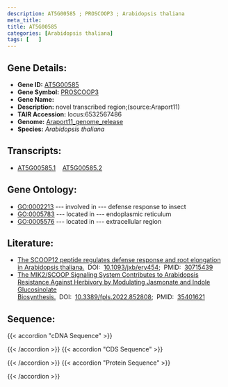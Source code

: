 ```yaml
---
description: AT5G00585 ; PROSCOOP3 ; Arabidopsis thaliana
meta_title:
title: AT5G00585
categories: [Arabidopsis thaliana]
tags: [   ]
---
```


## Gene Details:
- **Gene ID:** [AT5G00585](https://www.arabidopsis.org/locus?name=AT5G00585)
- **Gene Symbol:** <u>PROSCOOP3</u>
- **Gene Name:** 
- **Description:**   novel transcribed region;(source:Araport11)
- **TAIR Accession:** locus:6532567486
- **Genome:** [Araport11_genome_release](https://www.arabidopsis.org/download/list?dir=Genes%2FAraport11_genome_release)
- **Species:** *Arabidopsis thaliana*

## Transcripts:
   -  [AT5G00585.1](https://www.arabidopsis.org/gene?name=AT5G00585.1)&nbsp;&nbsp;&nbsp;&nbsp;[AT5G00585.2](https://www.arabidopsis.org/gene?name=AT5G00585.2)
## Gene Ontology:
   - [GO:0002213](https://amigo.geneontology.org/amigo/term/GO:0002213)&nbsp;---&nbsp;involved in&nbsp;---&nbsp;defense response to insect
   - [GO:0005783](https://amigo.geneontology.org/amigo/term/GO:0005783)&nbsp;---&nbsp;located in&nbsp;---&nbsp;endoplasmic reticulum
   - [GO:0005576](https://amigo.geneontology.org/amigo/term/GO:0005576)&nbsp;---&nbsp;located in&nbsp;---&nbsp;extracellular region
## Literature:
   - [The SCOOP12 peptide regulates defense response and root elongation in Arabidopsis  thaliana.](https://www.doi.org/10.1093/jxb/ery454)&nbsp;&nbsp;DOI:&nbsp;&nbsp;[10.1093/jxb/ery454](https://www.doi.org/10.1093/jxb/ery454);&nbsp;&nbsp;PMID:&nbsp;&nbsp;[30715439](https://pubmed.ncbi.nlm.nih.gov/30715439/)
   - [The MIK2/SCOOP Signaling System Contributes to Arabidopsis Resistance Against  Herbivory by Modulating Jasmonate and Indole Glucosinolate Biosynthesis.](https://www.doi.org/10.3389/fpls.2022.852808)&nbsp;&nbsp;DOI:&nbsp;&nbsp;[10.3389/fpls.2022.852808](https://www.doi.org/10.3389/fpls.2022.852808);&nbsp;&nbsp;PMID:&nbsp;&nbsp;[35401621](https://pubmed.ncbi.nlm.nih.gov/35401621/)
## Sequence:
{{< accordion "cDNA Sequence" >}}

{{< /accordion >}}
{{< accordion "CDS Sequence" >}}

{{< /accordion >}}
{{< accordion "Protein Sequence" >}}

{{< /accordion >}}
